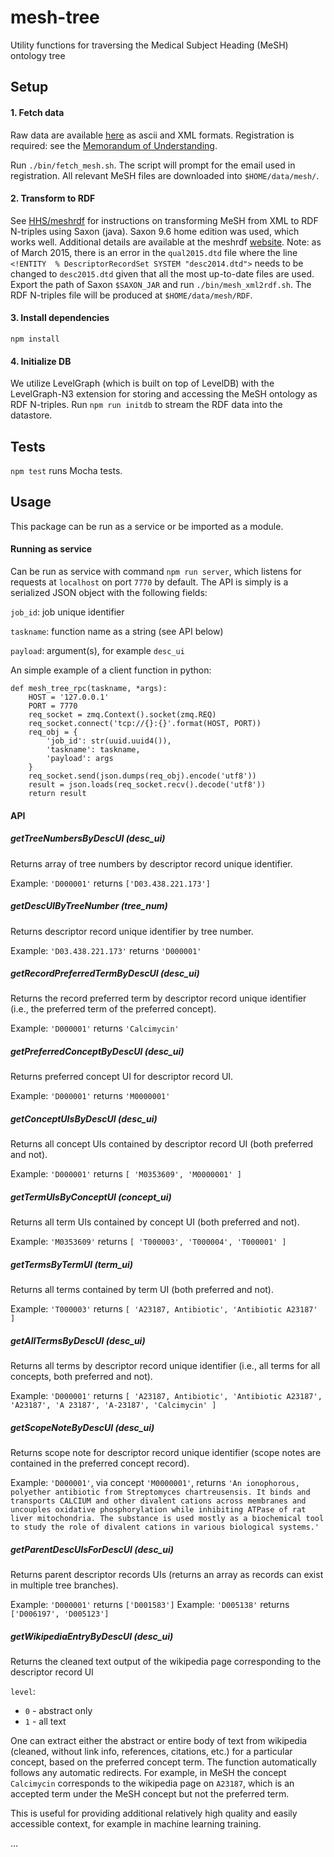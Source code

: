 mesh-tree
========

Utility functions for traversing the Medical Subject Heading (MeSH) ontology tree

## Setup

#### 1. Fetch data

Raw data are available
[here](https://www.nlm.nih.gov/mesh/filelist.html) as ascii and XML formats. Registration is required: see the
[Memorandum of Understanding](https://www.nlm.nih.gov/mesh/2014/download/termscon.html).

Run `./bin/fetch_mesh.sh`. The script will prompt for the email used in registration. All relevant MeSH files are downloaded into `$HOME/data/mesh/`.

#### 2. Transform to RDF

See [HHS/meshrdf](https://github.com/HHS/meshrdf) for instructions on transforming MeSH from XML to RDF N-triples using Saxon (java). Saxon 9.6 home edition was used, which works well. Additional details are available at the meshrdf [website](http://hhs.github.io/meshrdf/). Note: as of March 2015, there is an error in the `qual2015.dtd` file where the line `<!ENTITY  % DescriptorRecordSet SYSTEM "desc2014.dtd">` needs to be changed to `desc2015.dtd` given that all the most up-to-date files are used. Export the path of Saxon `$SAXON_JAR` and run `./bin/mesh_xml2rdf.sh`. The RDF N-triples file will be produced at `$HOME/data/mesh/RDF`.

#### 3. Install dependencies

`npm install`

#### 4. Initialize DB

We utilize LevelGraph (which is built on top of LevelDB) with the LevelGraph-N3 extension for storing and accessing the MeSH ontology as RDF N-triples. Run `npm run initdb` to stream the RDF data into the datastore.

## Tests

`npm test` runs Mocha tests.

## Usage

This package can be run as a service or be imported as a module.

#### Running as service

Can be run as service with command `npm run server`, which listens for requests at `localhost` on port `7770` by default. The API is simply is a serialized JSON object with the following fields:

`job_id`: job unique identifier

`taskname`: function name as a string (see API below)

`payload`: argument(s), for example `desc_ui`

An simple example of a client function in python:

```
def mesh_tree_rpc(taskname, *args):
    HOST = '127.0.0.1'
    PORT = 7770
    req_socket = zmq.Context().socket(zmq.REQ)
    req_socket.connect('tcp://{}:{}'.format(HOST, PORT))
    req_obj = {
        'job_id': str(uuid.uuid4()),
        'taskname': taskname,
        'payload': args
    }
    req_socket.send(json.dumps(req_obj).encode('utf8'))
    result = json.loads(req_socket.recv().decode('utf8'))
    return result
```

#### API

##### getTreeNumbersByDescUI (desc_ui)

Returns array of tree numbers by descriptor record unique identifier.

Example: `'D000001'` returns `['D03.438.221.173']`

##### getDescUIByTreeNumber (tree_num)

Returns descriptor record unique identifier by tree number.

Example: `'D03.438.221.173'` returns `'D000001'`

##### getRecordPreferredTermByDescUI (desc_ui)

Returns the record preferred term by descriptor record unique identifier (i.e., the preferred term of the preferred concept).

Example: `'D000001'` returns `'Calcimycin'`
  
##### getPreferredConceptByDescUI (desc_ui)

Returns preferred concept UI for descriptor record UI.

Example: `'D000001'` returns `'M0000001'`

##### getConceptUIsByDescUI (desc_ui)

Returns all concept UIs contained by descriptor record UI (both preferred and not).

Example: `'D000001'` returns `[ 'M0353609', 'M0000001' ]`
  
##### getTermUIsByConceptUI (concept_ui)

Returns all term UIs contained by concept UI (both preferred and not).

Example: `'M0353609'` returns `[ 'T000003', 'T000004', 'T000001' ]`

##### getTermsByTermUI (term_ui)

Returns all terms contained by term UI (both preferred and not).

Example: `'T000003'` returns `[ 'A23187, Antibiotic', 'Antibiotic A23187' ]`

##### getAllTermsByDescUI (desc_ui)

Returns all terms by descriptor record unique identifier (i.e., all terms for all concepts, both preferred and not).

Example: `'D000001'` returns `[ 'A23187, Antibiotic', 'Antibiotic A23187', 'A23187', 'A 23187', 'A-23187', 'Calcimycin' ]`

##### getScopeNoteByDescUI (desc_ui)

Returns scope note for descriptor record unique identifier (scope notes are contained in the preferred concept record).

Example: `'D000001'`, via concept `'M0000001'`, returns `'An ionophorous, polyether antibiotic from Streptomyces chartreusensis. It binds and transports CALCIUM and other divalent cations across membranes and uncouples oxidative phosphorylation while inhibiting ATPase of rat liver mitochondria. The substance is used mostly as a biochemical tool to study the role of divalent cations in various biological systems.'`

##### getParentDescUIsForDescUI (desc_ui)

Returns parent descriptor records UIs (returns an array as records can exist in multiple tree branches).

Example: `'D000001'` returns `['D001583']`
Example: `'D005138'` returns `['D006197', 'D005123']`

##### getWikipediaEntryByDescUI (desc_ui)

Returns the cleaned text output of the wikipedia page corresponding to the descriptor record UI
 
`level`:
- `0` - abstract only
- `1` - all text

One can extract either the abstract or entire body of text from wikipedia (cleaned, without link info, references, citations, etc.) for a particular concept, based on the preferred concept term. The function automatically follows any automatic redirects. For example, in MeSH the concept `Calcimycin` corresponds to the wikipedia page on `A23187`, which is an accepted term under the MeSH concept but not the preferred term.

This is useful for providing additional relatively high quality and easily accessible context, for example in machine learning training.

...